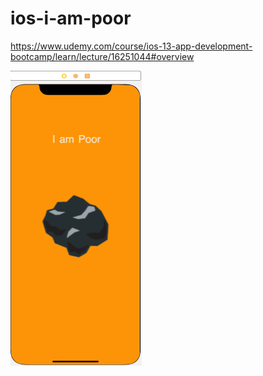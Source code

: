 # ios-i-am-poor
https://www.udemy.com/course/ios-13-app-development-bootcamp/learn/lecture/16251044#overview

![](assets/i_am_poor.png)